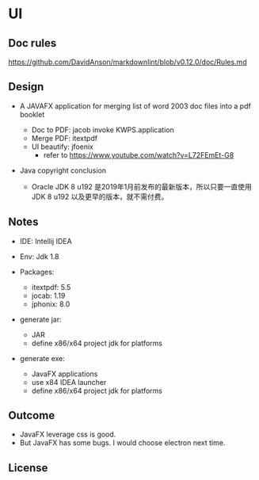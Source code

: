 # UI

## Doc rules

<https://github.com/DavidAnson/markdownlint/blob/v0.12.0/doc/Rules.md>

## Design

* A JAVAFX application for merging list of word 2003 doc files into a pdf booklet
  * Doc to PDF: jacob invoke KWPS.application
  * Merge PDF: itextpdf
  * UI beautify: jfoenix  
    * refer to <https://www.youtube.com/watch?v=L72FEmEt-G8>

* Java copyright conclusion
  * Oracle JDK 8 u192 是2019年1月前发布的最新版本，所以只要一直使用 JDK 8 u192 以及更早的版本，就不需付费。

## Notes

* IDE: Intellij IDEA
* Env: Jdk 1.8
* Packages:
  * itextpdf: 5.5
  * jocab: 1.19
  * jphonix: 8.0

* generate jar:
  * JAR
  * define x86/x64 project jdk for platforms
* generate exe:
  * JavaFX applications
  * use x84 IDEA launcher
  * define x86/x64 project jdk for platforms

## Outcome

* JavaFX leverage css is good.
* But JavaFX has some bugs. I would choose electron next time.

## License
